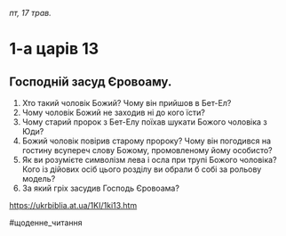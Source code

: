 
_пт, 17 трав._

# 1-а царів 13

## Господній засуд Єровоаму.
1. Хто такий чоловік Божий? Чому він прийшов в Бет-Ел?
2. Чому чоловік Божий не заходив ні до кого їсти?
3. Чому старий пророк з Бет-Елу поїхав шукати Божого чоловіка з Юди?
4. Божий чоловік повірив старому пророку? Чому він погодився на гостину всупереч слову Божому, промовленому йому особисто?
5. Як ви розумієте символізм лева і осла при трупі Божого чоловіка? Кого із дійових осіб цього розділу ви обрали б собі за рольову модель?
6. За який гріх засудив Господь Єровоама?

https://ukrbiblia.at.ua/1KI/1ki13.htm 

#щоденне_читання
